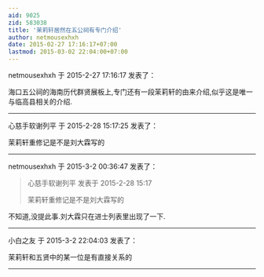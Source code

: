 ```yaml
---
aid: 9025
zid: 583038
title: '茉莉轩居然在五公祠有专门介绍'
author: netmousexhxh
date: 2015-02-27 17:16:17+07:00
lastmod: 2015-03-02 22:04:00+07:00
---
```


netmousexhxh 于 2015-2-27 17:16:17 发表了：

海口五公祠的海南历代群贤展板上,专门还有一段茉莉轩的由来介绍,似乎这是唯一与临高县相关的介绍.

---------

心慈手软谢列平 于 2015-2-28 15:17:25 发表了：

茉莉轩重修记是不是刘大霖写的

---------

netmousexhxh 于 2015-3-2 00:36:47 发表了：

> 心慈手软谢列平 发表于 2015-2-28 15:17
> 
> 茉莉轩重修记是不是刘大霖写的



不知道,没提此事.刘大霖只在进士列表里出现了一下.

---------

小白之友 于 2015-3-2 22:04:03 发表了：

茉莉轩和五贤中的某一位是有直接关系的

---------

